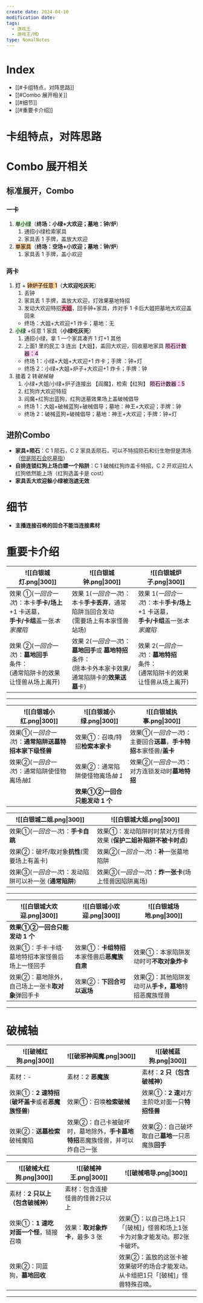 ```yaml
---
create date: 2024-04-10
modification date: 
tags:
  - 游戏王
  - 游戏王/MD
type: NomalNotes
---
```

# Index
- [[#卡组特点，对阵思路]]
- [[#Combo 展开相关]]
- [[#细节]]
- [[#重要卡介绍]]
# 卡组特点，对阵思路
# Combo 展开相关
## 标准展开，Combo
### 一卡
1. <mark style="background: #BBFABBA6;">单小绿</mark>（**终场：小绿+大欢迎；墓地：钟/炉**）
	1. 通招小绿检索家具
	2. 家具丢 1 手牌，盖放大欢迎
2. <mark style="background: #FFB86CA6;">单家具</mark>（**终场：空场+小欢迎；墓地：钟/炉**）
	1. 家具丢 1 手牌，盖小欢迎
### 两卡
1. <mark style="background: #CACFD9A6;">灯</mark> + <mark style="background: #FFB86CA6;">钟炉子任意 1</mark>（**大欢迎吃灰死**）
	1. 丢钟
	2. 家具丢 1 手牌，盖放大欢迎，灯效果墓地特招
	3. 发动大欢迎特招<mark style="background: #FF5582A6;">大姐</mark>，回手钟+家具，炸对手 1 卡后大姐把墓地大欢迎盖回来
	- 终场：大姐+大欢迎+1 炸卡；墓地：无
2. <mark style="background: #BBFABBA6;">小绿</mark> +任意 1 家具（**小绿吃灰死**）
	1. 通招小绿，拿 1 一个家具凑齐 1 灯+1 其他  
	2. 上面1 里的民工 3 连出【大姐】，盖回大欢迎，回收墓地家具      <mark style="background: #FFB8EBA6;">陨石计数器：4</mark>
	- 终场 1：小绿+大姐+大欢迎+1 炸卡；手牌 ：钟+灯
	- 终场 2：小绿+大姐+炉子+大欢迎+1 炸卡；手牌：钟
3. 接着 2 转*破械轴*
	1. 小绿+大姐/小绿+炉子连接出 【阎魔】，检索【红狗】 <mark style="background: #FFB8EBA6;">陨石计数器：5</mark>
	2. 红狗炸大欢迎特招
	3. 阎魔+红狗出蓝狗，红狗送墓效果场上盖破械倡导
	 - 终场 1：大姐+破械蓝狗+破械倡导；墓地：神王+大欢迎；手牌：钟
	 - 终场 2：破械蓝狗+破械倡导；墓地：神王+大欢迎；手牌：钟+灯

## 进阶Combo
- **家具+陨石**：C 1 陨石，C 2 家具丢陨石，可以不特招陨石和衍生物但是清场（<u>但是陨石会吃墓指</u>）
- **自排连锁红狗上场白嫖一个陷阱**：C 1 破械红狗炸盖卡特招，C 2 开欢迎拉人红狗依然能上场（红狗选盖卡是 cost）
- **家具丢大欢迎躲小绿被泡遮无效**
# 细节

- **主播连接召唤的回合不能当连接素材**

# 重要卡介绍

| ![[白银城灯.png\|300]]                                     | ![[白银城钟.png\|300]]                                                     | ![[白银城炉子.png\|300]]                                    |
| ------------------------------------------------------ | ---------------------------------------------------------------------- | ------------------------------------------------------ |
| 效果 ①(*一回合一次*)：本卡**手卡/场上**+1 卡送墓，<br>**手卡/卡组**盖一张*本家魔陷* | 效果 1(*一回合一次*)：本卡**手卡丢弃**，通常陷阱当回合发动<br>(需要场上有本家怪兽站场)                    | 效果 1(*一回合一次*)：本卡**手卡/场上**+1 卡送墓，<br>**手卡/卡组**盖一张*本家魔陷* |
| 效果 ②(*一回合一次*)：**墓地回手**<br>条件：<br>(通常陷阱卡的效果让怪兽从场上离开)    | 效果 2(*一回合一次*)：**墓地回手**或 **墓地特招**<br>条件：<br>(除本卡外本家卡效果/通常陷阱卡的**效果送墓**卡) | 效果 2(*一回合一次*)：**墓地特招**<br>条件：<br>(通常陷阱卡的效果让怪兽从场上离开)    |

---

| ![[白银城小红.png\|300]]             | ![[白银城小绿.png\|300]] | ![[白银城执事.png\|300]]                         |
| ------------------------------- | ------------------- | ------------------------------------------- |
| 效果①(*一回合一次*)：**通常陷阱送墓特招本家下级怪兽** | 效果①：召唤/特招**检索本家卡**  | 效果①(*一回合一次*)：主要回合**送墓**，**手卡特招**本家怪兽/**盖卡** |
| 效果②(*一回合一次*)：通常陷阱使怪物离场*抽1*      | 效果②：通常陷阱使怪物离场*抽 1*  | 效果②(*一回合一次*)：对方连锁发动时**墓地特招**                |
|                                 | **效果①②一回合只能发动 1 个** |                                             |

| ![[白银城二姐.png\|300]]               | ![[白银城大姐.png\|300]]                  |
| --------------------------------- | ------------------------------------ |
| 效果①(*一回合一次*)：**手卡自跳**             | 效果①：发动陷阱时时禁对方怪兽效果 (**保护二姐补陷阱不被卡时点**) |
| 效果②：破坏/取对象**抗性**(需要场上有盖卡)         | 效果②(*一回合一次*)：**补**一张墓地陷阱             |
| 效果③(*一回合一次*)：发动陷阱可以补一张 (**通常陷阱**) | 效果③(*一回合一次*)：**炸一张卡**(场上怪兽因陷阱离场)     |

---

| ![[白银城大欢迎.png\|300]]        | ![[白银城小欢迎.png\|300]]       | ![[白银城场地.png\|300]]          |
| --------------------------- | -------------------------- | ---------------------------- |
| **效果①②一回合只能发动 1 个**         |                            |                              |
| 效果①：手卡·卡组·墓地特招本家怪兽后场上一怪回手   | 效果①：**卡组特招**本家怪兽后**恶魔族自肃** | 效果①：本家陷阱发动时可**不取对象炸卡**       |
| 效果②：墓地除外，自己场上一张卡**取对象**弹回手卡 | 效果②：**下回合可以返场**            | 效果②：其他陷阱发动可从**手卡，墓地**特招恶魔族怪兽 |

---
# 破械轴

| ![[破械红狗.png\|300]]                  | ![[破邪神阎魔.png\|300]]                       | ![[破械蓝狗.png\|300]]           |
| ----------------------------------- | ----------------------------------------- | ---------------------------- |
| 素材：-                                | 素材：2 **恶魔族**                              | 素材：**2 只（包含破械神）**            |
| 效果①：**2 速特招** (**破坏盖卡**或者**恶魔族怪兽**) | 效果①：召唤**检索破械**                            | 效果①：**2 速**对方主阶吃对面一只**特招怪兽** |
| 效果②：**送墓检索**破械魔陷                    | 效果②：自己卡被破坏时，墓地除外，**手卡墓地特招**恶魔族怪兽，并可以炸自己一张 | 效果②：自己破坏取自己**墓地**一只恶魔族**回手** |



| ![[破械大红狗.png\|300]]    | ![[破械神王.png\|300]]  | ![[破械唱导.png\|300]]                         |
| ---------------------- | ------------------- | ------------------------------------------ |
| 素材：**2 只以上（包含破械神）**    | 素材：包含连接怪兽的怪兽2只以上    |                                            |
| 效果①：**1 速吃对面一个怪**，链接召唤 | 效果：**取对象炸卡**，最多 3 张 | 效果①：以自己场上1只「[破械]」怪兽和场上1张卡为对象才能发动。那2张卡破坏。   |
| 效果②：同蓝狗，**墓地回收**       |                     | 效果②：盖放的这张卡被效果破坏的场合才能发动。从卡组把1只「[破械]」怪兽特殊召唤。 |

---




